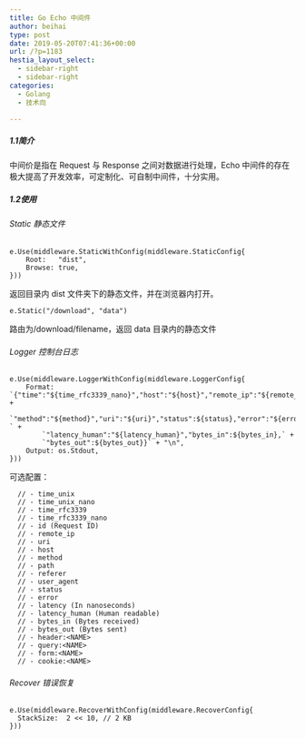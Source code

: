 ```yaml
---
title: Go Echo 中间件
author: beihai
type: post
date: 2019-05-20T07:41:36+00:00
url: /?p=1183
hestia_layout_select:
  - sidebar-right
  - sidebar-right
categories:
  - Golang
  - 技术向

---
```

##### 1.1简介

中间价是指在 Request 与 Response 之间对数据进行处理，Echo 中间件的存在极大提高了开发效率，可定制化、可自制中间件，十分实用。

##### 1.2使用

###### Static 静态文件

<pre class="pure-highlightjs"><code class="null">e.Use(middleware.StaticWithConfig(middleware.StaticConfig{
	Root:   "dist",
	Browse: true,
}))</code></pre>

返回目录内 dist 文件夹下的静态文件，并在浏览器内打开。

<pre class="pure-highlightjs"><code class="null">e.Static("/download", "data")</code></pre>

路由为/download/filename，返回 data 目录内的静态文件

###### Logger 控制台日志

<pre class="pure-highlightjs"><code class="null">e.Use(middleware.LoggerWithConfig(middleware.LoggerConfig{
	Format: `{"time":"${time_rfc3339_nano}","host":"${host}","remote_ip":"${remote_ip}",` +
		`"method":"${method}","uri":"${uri}","status":${status},"error":"${error}" ` +
		`"latency_human":"${latency_human}","bytes_in":${bytes_in},` +
		`"bytes_out":${bytes_out}}` + "\n",
	Output: os.Stdout,
}))</code></pre>

可选配置：

<pre class="pure-highlightjs"><code class="null">  // - time_unix
  // - time_unix_nano
  // - time_rfc3339
  // - time_rfc3339_nano
  // - id (Request ID)
  // - remote_ip
  // - uri
  // - host
  // - method
  // - path
  // - referer
  // - user_agent
  // - status
  // - error
  // - latency (In nanoseconds)
  // - latency_human (Human readable)
  // - bytes_in (Bytes received)
  // - bytes_out (Bytes sent)
  // - header:&lt;NAME&gt;
  // - query:&lt;NAME&gt;
  // - form:&lt;NAME&gt;
  // - cookie:&lt;NAME&gt;</code></pre>

###### Recover 错误恢复

<pre class="pure-highlightjs"><code class="null">e.Use(middleware.RecoverWithConfig(middleware.RecoverConfig{
  StackSize:  2 &lt;&lt; 10, // 2 KB
}))</code></pre>